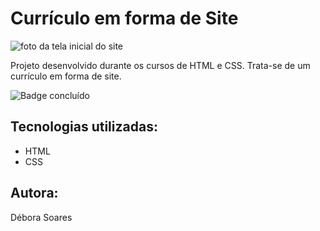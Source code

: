 # Currículo em forma de Site

![foto da tela inicial do site](https://github.com/deborasoaresc/portifolio/assets/101462403/7c901128-2e02-4f7e-8a63-a24d02f5bcf0)

Projeto desenvolvido durante os cursos de HTML e CSS. Trata-se de um currículo em forma de site.

![Badge concluído](http://img.shields.io/static/v1?label=STATUS&message=%20CONCLUÍDO&color=GREEN&style=for-the-badge)

## Tecnologias utilizadas:
- HTML
- CSS

## Autora:
Débora Soares
